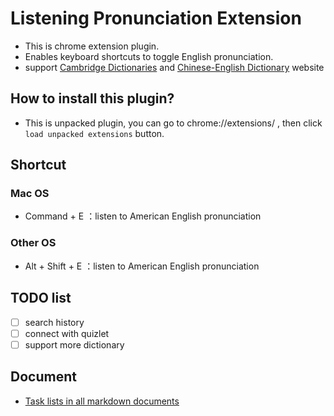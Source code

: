 # Listening Pronunciation Extension
- This is chrome extension plugin.
- Enables keyboard shortcuts to toggle English pronunciation.
- support [Cambridge Dictionaries](http://dictionary.cambridge.org/) and [Chinese-English Dictionary](http://cdict.net/) website

## How to install this plugin?
- This is unpacked plugin, you can go to chrome://extensions/ , then click `load unpacked extensions` button.

## Shortcut
### Mac OS
- Command + E ：listen to American English pronunciation

### Other OS
- Alt + Shift + E ：listen to American English pronunciation

## TODO list
- [ ] search history
- [ ] connect with quizlet
- [ ] support more dictionary

## Document
- [Task lists in all markdown documents](https://github.com/blog/1825-task-lists-in-all-markdown-documents)
